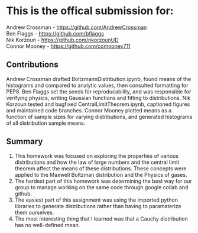 # This is the offical submission for:
Andrew Crossman -  https://github.com/AndrewCrossman <br />
Ben Flaggs - https://github.com/bflaggs <br />
Nik Korzoun - https://github.com/nkorzounUD <br />
Connor Mooney - https://github.com/comooney711

## Contributions
Andrew Crossman drafted BoltzmannDistribution.ipynb, found means of the histograms and compared to analytic values, then consulted formatting for PEP8. Ben Flaggs set the seeds for reproducability, and was responsible for verifying physics, writing Gaussian functions and fitting to distributions. Nik Korzoun tested and bugfixed CentralLimitTheorem.ipynb, captioned figures and maintained code branches. Connor Mooney plotted means as a function of sample sizes for varying distributions, and generated histograms of all distribution sample means.

## Summary
1. This homework was focused on exploring the properties of various distributions and how the law of large numbers and the central limit theorem affect the means of these distributions. These concepts were applied to the Maxwell Boltzman distribution and the Physics of gases.
2. The hardest part of this homework was determining the best way for our group to manage working on the same code through google collab and github.
3. The easiest part of this assignment was using the imported python libraries to generate distributions rather than having to paramaterize them ourselves.
4. The most interesting thing that I learned was that a Cauchy distribution has no well-defined mean. 
